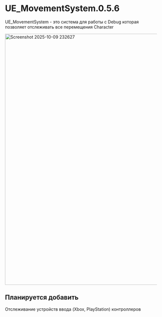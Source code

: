 # UE_MovementSystem.0.5.6
UE_MovementSystem - это система для работы с Debug которая позволяет отслеживать все перемещения Character

<img width="1524" height="830" alt="Screenshot 2025-10-09 232627" src="https://github.com/user-attachments/assets/3d25a87b-811e-4326-9820-1561fbea2136" />

## Планируется добавить

Отслеживание устройств ввода (Xbox, PlayStation) контроллеров

